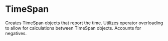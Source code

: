 # TimeSpan
Creates TimeSpan objects that report the time. Utilizes operator overloading to allow for calculations between TimeSpan objects. Accounts for negatives.
